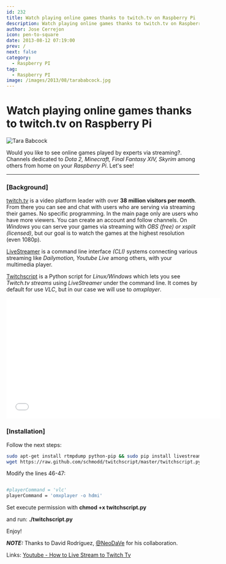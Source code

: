 ```yaml
---
id: 232
title: Watch playing online games thanks to twitch.tv on Raspberry Pi
description: Watch playing online games thanks to twitch.tv on Raspberry Pi
author: Jose Cerrejon
icon: pen-to-square
date: 2013-08-12 07:19:00
prev: /
next: false
category:
  - Raspberry PI
tag:
  - Raspberry PI
image: /images/2013/08/tarababcock.jpg
---
```


# Watch playing online games thanks to twitch.tv on Raspberry Pi

![Tara Babcock](/images/2013/08/tarababcock.jpg)

Would you like to see online games played by experts via streaming?. Channels dedicated to *Dota 2, Minecraft, Final Fantasy XIV, Skyrim* among others from home on your *Raspberry Pi*. Let's see!

- - -
###  [Background]

[twitch.tv](http://twitch.tv/) is a video platform leader with over **38 million visitors per month**. From there you can see and chat with users who are serving via streaming their games. No specific programming. In the main page only are users who have more viewers. You can create an account and follow channels. On *Windows* you can serve your games via streaming with *OBS (free) or xsplit (licensed)*, but our goal is to watch the games at the highest resolution (even 1080p).

[LiveStreamer](http://livestreamer.tanuki.se) is a command line interface *(CLI)* systems connecting various streaming like *Dailymotion, Youtube Live* among others, with your multimedia player.

[Twitchscript](https://raw.github.com/schmodd/twitchscript) is a Python script for *Linux/Windows* which lets you see *Twitch.tv streams* using *LiveStreamer* under the command line. It comes by default for use *VLC*, but in our case we will use to *omxplayer*.

<iframe width="560" height="315" src="//www.youtube.com/embed/izPpzS_S3GY" frameborder="0" allowfullscreen></iframe>

###  [Installation]

Follow the next steps:

```bash
sudo apt-get install rtmpdump python-pip && sudo pip install livestreamer
wget https://raw.github.com/schmodd/twitchscript/master/twitchscript.py
```

Modify the lines 46-47:

```bash

#playerCommand = 'vlc'
playerCommand = 'omxplayer -o hdmi'

```

Set execute permission with **chmod +x twitchscript.py**

and run: **./twitchscript.py**

Enjoy!

***NOTE:*** Thanks to David Rodr&iacute;guez, [@NeoDaVe](http://twitter.com/neodave) for his collaboration.

Links: [Youtube - How to Live Stream to Twitch Tv](http://www.youtube.com/watch?v=S5LxyEJTpho)